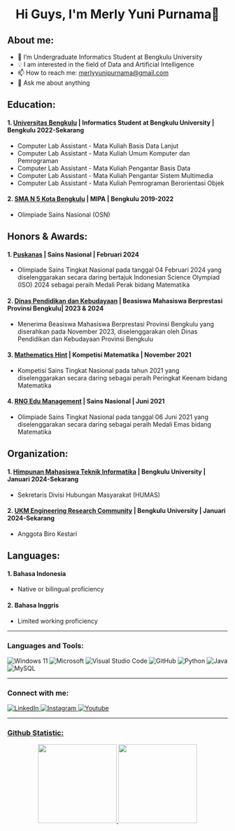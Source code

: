# <h1 align="center">Hi Guys, I'm Merly Yuni Purnama👋</h1>

## About me:
- 🏫 I’m Undergraduate Informatics Student at Bengkulu University
- 💡 I am interested in the field of Data and Artificial Intelligence
- 📫 How to reach me: merlyyunipurnama@gmail.com
- 💬 Ask me about anything

## Education:
#### 1. [Universitas Bengkulu](https://www.unib.ac.id/) | Informatics Student at Bengkulu University | Bengkulu 2022-Sekarang
   - Computer Lab Assistant - Mata Kuliah Basis Data Lanjut
   - Computer Lab Assistant - Mata Kuliah Umum Komputer dan Pemrograman
   - Computer Lab Assistant - Mata Kuliah Pengantar Basis Data
   - Computer Lab Assistant - Mata Kuliah Pengantar Sistem Multimedia
   - Computer Lab Assistant - Mata Kuliah Pemrograman Berorientasi Objek
#### 2. [SMA N 5 Kota Bengkulu](https://smanlikotabengkulu.sch.id/) | MIPA | Bengkulu 2019-2022
   - Olimpiade Sains Nasional (OSN)

## Honors & Awards:
#### 1. [Puskanas](https://app.puskanas.id/) | Sains Nasional | Februari 2024
   - Olimpiade Sains Tingkat Nasional pada tanggal 04 Februari 2024 yang diselenggarakan secara daring bertajuk Indonesian Science Olympiad (ISO) 2024 sebagai peraih Medali Perak              bidang Matematika
#### 2. [Dinas Pendidikan dan Kebudayaan](https://disdik.bengkulukota.go.id/) | Beasiswa Mahasiswa Berprestasi Provinsi Bengkulu| 2023 & 2024
   - Menerima Beasiswa Mahasiswa Berprestasi Provinsi Bengkulu yang diserahkan pada November 2023, diselenggarakan oleh Dinas Pendidikan dan Kebudayaan Provinsi Bengkulu
#### 3. [Mathematics Hint](https://www.instagram.com/math.hint?igsh=MTF5MXo2N2Q1ZXplcg==) | Kompetisi Matematika | November 2021
   - Kompetisi Sains Tingkat Nasional pada tahun 2021 yang diselenggarakan secara daring sebagai peraih Peringkat Keenam bidang Matematika
#### 4. [RNG Edu Management](https://www.instagram.com/rng.edu.management?igsh=MTIyZDBmc2FmcjNseQ==) | Sains Nasional | Juni 2021
   - Olimpiade Sains Tingkat Nasional pada tanggal 06 Juni 2021 yang diselenggarakan secara daring sebagai peraih Medali Emas bidang Matematika

## Organization:
#### 1. [Himpunan Mahasiswa Teknik Informatika](https://himatifunib.org/) | Bengkulu University | Januari 2024-Sekarang
   - Sekretaris Divisi Hubungan Masyarakat (HUMAS)
#### 2. [UKM Engineering Research Community](https://www.instagram.com/ercom_ftunib?igsh=MXVtYTU1bG12dzl2cg==) | Bengkulu University | Januari 2024-Sekarang
   - Anggota Biro Kestari

## Languages:
#### 1. Bahasa Indonesia
   - Native or bilingual proficiency
#### 2. Bahasa Inggris
   - Limited working proficiency
---

### Languages and Tools:
![Windows 11](https://img.shields.io/badge/Windows%2011-%230079d5.svg?style=for-the-badge&logo=Windows%2011&logoColor=white)
![Microsoft](https://img.shields.io/badge/Microsoft-0078D4?style=for-the-badge&logo=microsoft&logoColor=white)
![Visual Studio Code](https://img.shields.io/badge/Visual%20Studio%20Code-0078d7.svg?style=for-the-badge&logo=visual-studio-code&logoColor=white)
![GitHub](https://img.shields.io/badge/-GitHub-181717?style=for-the-badge&logo=github)
![Python](https://img.shields.io/badge/python-3670A0?style=for-the-badge&logo=python&logoColor=ffdd54)
![Java](https://img.shields.io/badge/java-%23ED8B00.svg?style=for-the-badge&logo=openjdk&logoColor=white)
![MySQL](https://img.shields.io/badge/-MySQL-blue?style=for-the-badge&logo=mysql&logoColor=white)

---
### Connect with me:
<a href="https://www.linkedin.com/in/merly-yuni-purnama-b2618025b/" target="blank"> ![LinkedIn](https://img.shields.io/badge/linkedin-%230077B5.svg?style=for-the-badge&logo=linkedin&logoColor=white)
<a href="https://www.instagram.com/merlyyunii?igsh=MWFoOGV6OHk3YTlkOQ==" target="blank"> ![Instagram](https://img.shields.io/badge/Instagram-%23E4405F.svg?style=for-the-badge&logo=Instagram&logoColor=white)
<a href="https://youtube.com/@merlyyunipurnama5615?si=AfW4Xn29uIhXocIp" target="blank"> ![Youtube](https://img.shields.io/badge/Youtube-%23FF0000.svg?style=for-the-badge&logo=YouTube&logoColor=white)

---
### Github Statistic:
<p align="center">
<a href="https://github.com/merlyyunipurnama">
  <img height="180em" src="https://github-readme-stats-eight-theta.vercel.app/api?username=merlyyunipurnama&show_icons=true&theme=algolia&include_all_commits=true&count_private=true"/>
  <img height="180em" src="https://github-readme-stats-eight-theta.vercel.app/api/top-langs/?username=merlyyunipurnama&layout=compact&theme=algolia"/>
</a>
</p>

